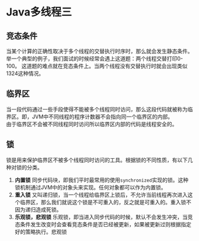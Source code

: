 # Java多线程三
## 竞态条件
当某个计算的正确性取决于多个线程的交替执行时序时，那么就会发生静态条件。  
举一个典型的例子，我们面试的时候经常会遇上这道题：两个线程交替打印0-100。
这道题的难点就在竞态条件上。当两个线程没有交替执行时就会出现类似1324这种情况。
## 临界区
当一段代码通过一些手段使得不能被多个线程同时访问，那么这段代码就被称为临界区。即，JVM中不同线程的程序计数器不会指向同一个临界区的内部。  
由于临界区不会被不同线程同时访问所以临界区内部的代码是线程安全的。
## 锁
锁是用来保护临界区不被多个线程同时访问的工具。根据锁的不同性质，有以下几种对锁的分类。  
1. __内置锁__ 同步代码块，即我们平时最常用的使用`synchronized`实现的锁。这种锁机制通过JVM中的对象头来实现。任何对象都可以作为内置锁。  
2. __重入锁__ 又叫递归锁，当一个线程给临界区上锁后，不允许当前线程再次进入这个临界区，那么我们就说这个锁是不可重入的，反之就是可重入的。重入锁不因为递归造成死锁。  
3. __乐观锁，悲观锁__ 乐观锁，即当进入同步代码的时候，默认不会发生冲突，当竞态条件发生改变时会查看竞态条件是否已经被更新，如果被更新过则根据指定好的策略执行。悲观锁
